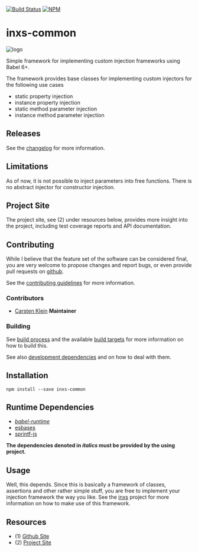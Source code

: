 [![Build Status](https://travis-ci.org/coldrye-es/inxs-common.svg?branch=master)](https://travis-ci.org/coldrye-es/inxs-common)
[![NPM](https://nodei.co/npm/inxs-common.png?mini=true)](https://nodei.co/npm/inxs-common/)

# inxs-common

![logo](https://raw.githubusercontent.com/coldrye-es/inxs-artwork/master/dist/logo.png)

Simple framework for implementing custom injection frameworks using Babel 6+.

The framework provides base classes for implementing custom injectors for the
following use cases

 - static property injection
 - instance property injection
 - static method parameter injection
 - instance method parameter injection


## Releases

See the [changelog](https://github.com/coldrye-es/inxs-common/blob/master/CHANGELOG.md) for more information.


## Limitations

As of now, it is not possible to inject parameters into free functions.
There is no abstract injector for constructor injection.


## Project Site

The project site, see (2) under resources below, provides more insight into the project,
including test coverage reports and API documentation.


## Contributing

While I believe that the feature set of the software can be considered final,
you are very welcome to propose changes and report bugs, or even provide pull
requests on [github](https://github.com/coldrye-es/inxs-common).

See the [contributing guidelines](https://github.com/coldrye-es/inxs-common/blob/master/CONTRIBUTING.md) for more information.


### Contributors

 - [Carsten Klein](https://github.com/silkentrance) **Maintainer**


### Building

See [build process](https://github.com/coldrye-es/esmake#build-process) and the available [build targets](https://github.com/coldrye-es/esmake#makefilesoftwarein)
for more information on how to build this.

See also [development dependencies](https://github.com/coldrye-es/esmake#development-dependencies) and on how to deal with them.


## Installation

``npm install --save inxs-common``


## Runtime Dependencies

 - _[babel-runtime](https://github.com/babel/babel)_
 - [esbases](https://github.com/coldrye-es/esbases)
 - [sprintf-js](https://github.com/alexei/sprintf.js)

**The dependencies denoted in _italics_ must be provided by the using project.**


## Usage

Well, this depends. Since this is basically a framework of classes, assertions
and other rather simple stuff, you are free to implement your injection framework
the way you like. See the [inxs](https://github.com/coldrye-es/inxs) project for
more information on how to make use of this framework.


## Resources

 - (1) [Github Site](https://github.com/coldrye-es/inxs-common)
 - (2) [Project Site](http://inxs.es.coldrye.eu)

